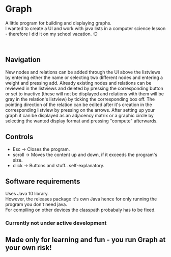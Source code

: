 # Graph
A little program for building and displaying graphs. <br />
I wanted to create a UI and work with java lists in a computer science lesson - therefore I did it on my school vacation. :D<br />

<br />

## Navigation
New nodes and relations can be added through the UI above the listviews by entering either the name or selecting two different nodes and entering a weight and pressing add. Already existing nodes and relations can be reviewed in the listviews and deleted by pressing the corresponding button or set to inactive (these will not be displayed and relations with them will be gray in the relation's listview) by ticking the corresponding box off. 
The pointing direction of the relation can be edited after it's creation in the corresponding listview by pressing on the arrows.
After setting up your graph it can be displayed as an adjacency matrix or a graphic circle by selecting the wanted display format and pressing "compute" afterwards. <br />

## Controls
- Esc -> Closes the program.
- scroll -> Moves the content up and down, if it exceeds the program's size.
- click -> Buttons and stuff.. self-explanatory.

## Software requirements
Uses Java 10 library.<br>
However, the releases package it's own Java hence for only running the program you don't need java.<br>
For compiling on other devices the classpath probabaly has to be fixed.

### Currently not under active development

## Made only for learning and fun - you run Graph at your own risk!
